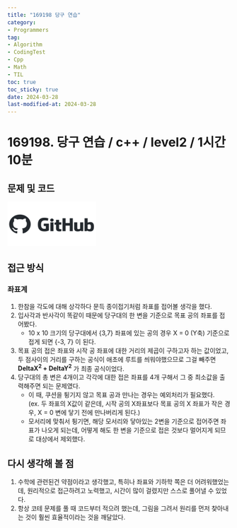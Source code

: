```yaml
---
title: "169198 당구 연습"
category:
- Programmers
tag:
- Algorithm
- CodingTest
- Cpp
- Math
- TIL
toc: true
toc_sticky: true
date: 2024-03-28
last-modified-at: 2024-03-28
---
```


# 169198. 당구 연습 / c++ / level2 / 1시간 10분

## 문제 및 코드

[<img src="https://github.com/Sho1007/sho1007.github.io/blob/main/assets/images/github-logo-vector.png?raw=true" width="200" height="100"/>](https://github.com/Sho1007/Algorithm/tree/85ae99e7e470a3bc0f24ebbb5386153baef16082/%ED%94%84%EB%A1%9C%EA%B7%B8%EB%9E%98%EB%A8%B8%EC%8A%A4/2/169198.%E2%80%85%EB%8B%B9%EA%B5%AC%E2%80%85%EC%97%B0%EC%8A%B5)

## 접근 방식
### 좌표계
1. 한참을 각도에 대해 상각하다 문득 종이접기처럼 좌표를 접어볼 생각을 했다.
2. 입사각과 반사각이 똑같이 때문에 당구대의 한 변을 기준으로 목표 공의 좌표를 접어봤다.
    * 10 x 10 크기의 당구대에서 {3,7} 좌표에 있는 공의 경우 X = 0 (Y축) 기준으로 접게 되면
    {-3, 7} 이 된다.
3. 목표 공의 접은 좌표와 시작 공 좌표에 대한 거리의 제곱이 구하고자 하는 값이었고, 두 점사이의 거리를 구하는 공식이 애초에 루트를 씌워야했으므로 그걸 빼주면 <b>DeltaX<sup>2</sup> + DeltaY<sup>2</sup></b> 가 최종 공식이었다.
4. 당구대의 총 변은 4개이고 각각에 대한 접은 좌표를 4개 구해서 그 중 최소값을 출력해주면 되는 문제였다.
    * 이 때, 쿠션을 튕기지 않고 목표 공과 만나는 경우는 예외처리가 필요했다.   
    (ex. 두 좌표의 X값이 같은데, 시작 공의 X좌표보다 목표 공의 X 좌표가 작은 경우, X = 0 변에 닿기 전에 만나버리게 된다.)
    * 모서리에 맞춰서 튕기면, 해당 모서리와 닿아있는 2변을 기준으로 접어주면 좌표가 나오게 되는데, 어떻게 해도 한 변을 기준으로 접은 것보다 멀어지게 되므로 대상에서 제외했다.



## 다시 생각해 볼 점
1. 수학에 관련된건 약점이라고 생각했고, 특히나 좌표와 기하학 쪽은 더 어려워했었는데, 원리적으로 접근하려고 노력했고, 시간이 많이 걸렸지만 스스로 풀어낼 수 있었다.
2. 항상 코테 문제를 풀 때 코드부터 적으려 했는데, 그림을 그려서 원리를 먼저 찾아내는 것이 훨씬 효율적이라는 것을 깨달았다.